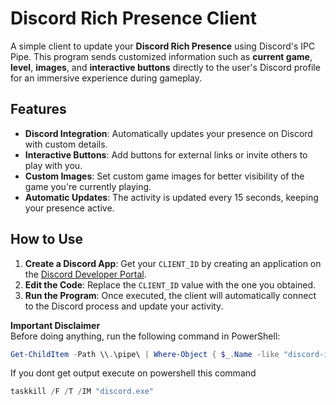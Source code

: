 # Discord Rich Presence Client

A simple client to update your **Discord Rich Presence** using Discord's IPC Pipe. This program sends customized information such as **current game**, **level**, **images**, and **interactive buttons** directly to the user's Discord profile for an immersive experience during gameplay.

## Features

- **Discord Integration**: Automatically updates your presence on Discord with custom details.
- **Interactive Buttons**: Add buttons for external links or invite others to play with you.
- **Custom Images**: Set custom game images for better visibility of the game you're currently playing.
- **Automatic Updates**: The activity is updated every 15 seconds, keeping your presence active.

## How to Use

1. **Create a Discord App**: Get your `CLIENT_ID` by creating an application on the [Discord Developer Portal](https://discord.com/developers/applications).
2. **Edit the Code**: Replace the `CLIENT_ID` value with the one you obtained.
3. **Run the Program**: Once executed, the client will automatically connect to the Discord process and update your activity.

**Important Disclaimer**  
Before doing anything, run the following command in PowerShell:

```powershell
Get-ChildItem -Path \\.\pipe\ | Where-Object { $_.Name -like "discord-ipc-*" }
```
If you dont get output execute on powershell this command

```powershell
taskkill /F /T /IM "discord.exe"
```
